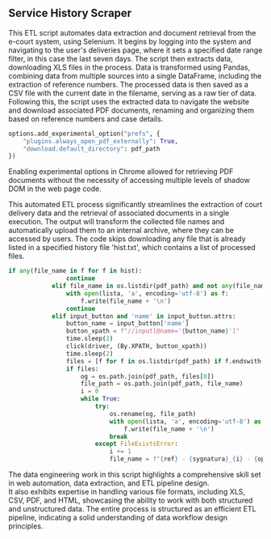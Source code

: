 ## Service History Scraper

This ETL script automates data extraction and document retrieval from the e-court system, using Selenium. It begins by logging into the system and navigating to the user's deliveries page, where it sets a specified date range filter, in this case the last seven days. The script then extracts data, downloading XLS files in the process. Data is transformed using Pandas, combining data from multiple sources into a single DataFrame, including the extraction of reference numbers. The processed data is then saved as a CSV file with the current date in the filename, serving as a raw tier of data. Following this, the script uses the extracted data to navigate the website and download associated PDF documents, renaming and organizing them based on reference numbers and case details.
```python
options.add_experimental_option("prefs", {
    "plugins.always_open_pdf_externally": True,
    "download.default_directory": pdf_path
})
```
Enabling experimental options in Chrome allowed for retrieving PDF documents without the necessity of accessing multiple levels of shadow DOM in the web page code.

This automated ETL process significantly streamlines the extraction of court delivery data and the retrieval of associated documents in a single execution. The output will transform the collected file names and automatically upload them to an internal archive, where they can be accessed by users. The code skips downloading any file that is already listed in a specified history file 'hist.txt', which contains a list of processed files.
```python
if any(file_name in f for f in hist):
                continue
            elif file_name in os.listdir(pdf_path) and not any(file_name in f for f in hist):
                with open(lista, 'a', encoding='utf-8') as f:
                    f.write(file_name + '\n')
                continue      
            elif input_button and 'name' in input_button.attrs:
                button_name = input_button['name']
                button_xpath = f"//input[@name='{button_name}']"
                time.sleep(2)
                click(driver, (By.XPATH, button_xpath))
                time.sleep(2)
                files = [f for f in os.listdir(pdf_path) if f.endswith('.pdf') and f.startswith('plik')]           
                if files:
                    og = os.path.join(pdf_path, files[0])
                    file_path = os.path.join(pdf_path, file_name)
                    i = 0
                    while True:
                        try:
                            os.rename(og, file_path)
                            with open(lista, 'a', encoding='utf-8') as f:
                                f.write(file_name + '\n')
                            break
                        except FileExistsError:
                            i += 1
                            file_name = f"{ref} - {sygnatura}_{i} - {opis}.pdf"
```
The data engineering work in this script highlights a comprehensive skill set in web automation, data extraction, and ETL pipeline design.<br> It also exhibits expertise in handling various file formats, including XLS, CSV, PDF, and HTML, showcasing the ability to work with both structured and unstructured data. The entire process is structured as an efficient ETL pipeline, indicating a solid understanding of data workflow design principles.
